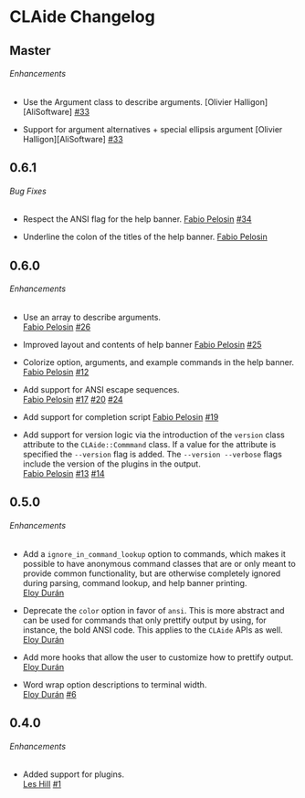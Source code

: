 # CLAide Changelog

## Master

###### Enhancements

* Use the Argument class to describe arguments.
  [Olivier Halligon][AliSoftware]
  [#33](https://github.com/CocoaPods/CLAide/issues/33)

* Support for argument alternatives + special ellipsis argument
  [Olivier Halligon][AliSoftware]
  [#33](https://github.com/CocoaPods/CLAide/issues/33)


## 0.6.1

###### Bug Fixes

* Respect the ANSI flag for the help banner.
  [Fabio Pelosin][irrationalfab]
  [#34](https://github.com/CocoaPods/CLAide/issues/34)

* Underline the colon of the titles of the help banner.
  [Fabio Pelosin][irrationalfab]

## 0.6.0

###### Enhancements

* Use an array to describe arguments.  
  [Fabio Pelosin][irrationalfab]
  [#26](https://github.com/CocoaPods/CLAide/issues/26)

* Improved layout and contents of help banner
  [Fabio Pelosin][irrationalfab]
  [#25](https://github.com/CocoaPods/CLAide/pull/25)

* Colorize option, arguments, and example commands in the help banner.  
  [Fabio Pelosin][irrationalfab]
  [#12](https://github.com/CocoaPods/CLAide/issues/12)

* Add support for ANSI escape sequences.  
  [Fabio Pelosin][irrationalfab]
  [#17](https://github.com/CocoaPods/CLAide/issues/17)
  [#20](https://github.com/CocoaPods/CLAide/pull/20)
  [#24](https://github.com/CocoaPods/CLAide/pull/24)

* Add support for completion script
  [Fabio Pelosin][irrationalfab]
  [#19](https://github.com/CocoaPods/CLAide/pull/19)

* Add support for version logic via the introduction of the `version` class
  attribute to the `CLAide::Commmand` class. If a value for the attribute is
  specified the `--version` flag is added. The `--version --verbose` flags
  include the version of the plugins in the output.  
  [Fabio Pelosin][irrationalfab]
  [#13](https://github.com/CocoaPods/CLAide/issues/13)
  [#14](https://github.com/CocoaPods/CLAide/issues/14)

## 0.5.0

###### Enhancements

* Add a `ignore_in_command_lookup` option to commands, which makes it possible
  to have anonymous command classes that are or only meant to provide common
  functionality, but are otherwise completely ignored during parsing, command
  lookup, and help banner printing.  
  [Eloy Durán](https://github.com/alloy)

* Deprecate the `color` option in favor of `ansi`. This is more abstract and
  can be used for commands that only prettify output by using, for instance,
  the bold ANSI code. This applies to the `CLAide` APIs as well.  
  [Eloy Durán](https://github.com/alloy)

* Add more hooks that allow the user to customize how to prettify output.  
  [Eloy Durán](https://github.com/alloy)

* Word wrap option descriptions to terminal width.  
  [Eloy Durán](https://github.com/alloy)
  [#6](https://github.com/CocoaPods/CLAide/issues/6)


## 0.4.0

###### Enhancements

* Added support for plugins.  
  [Les Hill](https://github.com/leshill)
  [#1](https://github.com/CocoaPods/CLAide/pull/1)

[irrationalfab]: https://github.com/irrationalfab

